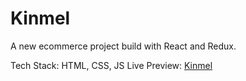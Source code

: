 # Kinmel
A new ecommerce project build with React and Redux.

Tech Stack: HTML, CSS, JS
Live Preview: <a href="https://kinmel/netlify.app">Kinmel</a>

